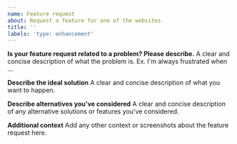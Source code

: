 ```yaml
---
name: Feature request
about: Request a feature for one of the websites
title: ''
labels: 'type: enhancement'
---
```


**Is your feature request related to a problem? Please describe.**
A clear and concise description of what the problem is. Ex. I'm always frustrated when ...

**Describe the ideal solution**
A clear and concise description of what you want to happen.

**Describe alternatives you've considered**
A clear and concise description of any alternative solutions or features you've considered.

**Additional context**
Add any other context or screenshots about the feature request here.
